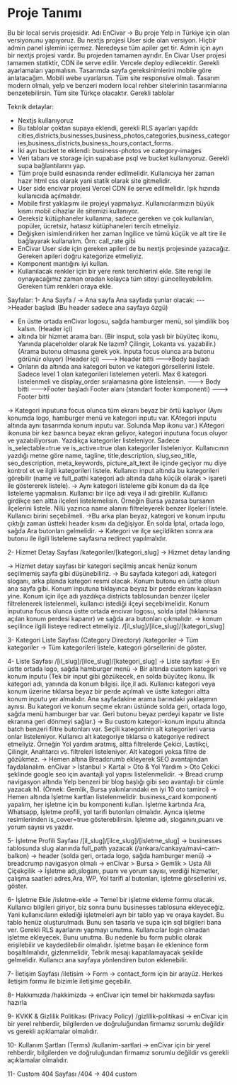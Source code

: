 # Proje Tanımı
Bu bir local servis projesidir. Adı EnCivar -> Bu proje Yelp in Türkiye için olan versiyonunu yapıyoruz. 
Bu nextjs projesi User side olan versiyon. Hiçbir admin panel işlemini içermez. Neredeyse tüm apiler get tir.
Admin için ayrı bir nextjs projesi vardır. Bu projeden tamamen ayrıdır. 
En Civar User projesi tamamen statiktir, CDN ile serve edilir. Vercele deploy edilecektir. Gerekli ayarlamaları yapmalısın. 
Tasarımda sayfa gereksinimlerini mobile göre anlatacağım. Mobili webe uyarlarsın. Tüm site responsive olmalı.
Tasarım modern olmalı, yelp ve benzeri modern local rehber sitelerinin tasarımlarına benzetebilirsin.
Tüm site Türkçe olacaktır. 
Gerekli tablolar






Teknik detaylar:
- Nextjs kullanıyoruz
- Bu tablolar çoktan supaya eklendi, gerekli RLS ayarları yapıldı: cities,districts,businesses,business_photos,categories,business_categories,business_districts,business_hours,contact_forms.
- İki ayrı bucket te eklendi: business-photos ve category-images
- Veri tabanı ve storage için supabase psql ve bucket kullanıyoruz. Gerekli supa bağlantılarını yap.
- Tüm proje build esnasında render edilmelidir. Kullanıcıya her zaman hazır html css olarak yani statik olarak site gitmelidir. 
- User side encivar projesi Vercel CDN ile serve edilmelidir. Işık hızında kullanıcıda açılmalıdır. 
- Mobile first yaklaşımı ile projeyi yapmalıyız. Kullanıcılarımızın büyük kısmı mobil cihazlar ile sitemizi kullanıyor.
- Gereksiz kütüphaneler kullanma, sadece gereken ve çok kullanılan, popüler, ücretsiz, hatasız kütüphaneleri tercih etmeliyiz. 
- Değişken isimlendirirken her zaman İngilice ve tümü küçük ve alt tire ile bağlayarak kullanalım. Örn: call_rate gibi
- EnCivar User side için gereken apileri de bu nextjs projesinde yazacağız. Gereken apileri doğru kategorize etmeliyiz.
- Komponent mantığını iyi kullan. 
- Kullanılacak renkler için bir yere renk tercihlerini ekle. Site rengi ile oynayacağımız zaman oradan kolayca tüm siteyi güncelleyebilelim. Gereken tüm renkleri oraya ekle.





Sayfalar: 
1- Ana Sayfa
/ → Ana sayfa
Ana sayfada şunlar olacak:
--->Header başladı (Bu header sadece ana sayfaya özgü)
- En üstte ortada enCivar logosu, sağda hamburger menü, sol şimdilik boş kalsın. (Header içi) 
- altında bir hizmet arama barı. (Bir insput, sola yaslı bir büyüteç ikonu, Yanında placeholder olarak Ne lazım? Çilingir, Lokanta vs. yazabilir.) (Arama butonu olmasına gerek yok. İnputa focus olunca ara butonu görünür oluyor) (Header içi)
---> Header bitti
--->Body başladı
- Onların da altında ana kategori buton ve kategori görsellerini listele. Sadece level 1 olan kategorileri listelemen yeterli. Max 6 kategori listelenmeli ve display_order sıralamasına göre listelensin.
---> Body bitti
--->Footer başladı
Footer alanı (standart footer komponenti)
---> Footer bitti

-> Kategori inputuna focus olunca tüm ekranı beyaz bir örtü kaplıyor (Aynı konumda logo, hamburger menü ve kategori inputu var. KAtegori inputu altında aynı tasarımda konum inputu var. Solunda Map ikonu var.) KAtegori ikonuna bir kez basınca beyaz ekran geliyor, kategori inputuna focus oluyor ve yazabiliyorsun. Yazdıkça kategoriler listeleniyor. Sadece is_selectable=true ve is_active=true olan kategoriler listeleniyor. Kullanıcının yazdığı metne göre name, tagline, title,description, slug,seo_title,
seo_description, meta_keywords, picture_alt_text ile içinde geçiyor mu diye kontrol et ve ilgili kategorileri listele. Kullanıcı input altında bu kategorileri görebilir (name ve full_pathi kategori adı altında daha küçük olarak > işareti ile göstererek listele). 
-> Aynı kategori listeleme gibi konum da da ilçe listeleme yapmalısın. Kullanıcı bir ilçe adı veya il adı girebilir. Kullanıcı girdikçe sen altta ilçeleri listelemelisin. Örneğin Bursa yazarsa bursanın ilçelerini listele. Nilü yazınca name alanını filtreleyerek benzer ilçeleri listele. Kullanıcı birini seçebilmeli. 
->Bu arka plan beyaz, kategori ve konum inputu çıktığı zaman üstteki header kısmı da değişiyor. En solda İptal, ortada logo, sağda Ara butonları gelmelidir.
-> Kategori ve ilçe seçildikten sonra ara butonu ile ilgili listeleme sayfasına redirect yapılmalıdır.




2- Hizmet Detay Sayfası
/kategoriler/[kategori_slug] → Hizmet detay landing

-> Hizmet detay sayfası bir kategori seçilmiş ancak henüz konum seçilmemiş sayfa gibi düşünebiliriz. 
-> Bu sayfada kategori adı, kategori sloganı, arka planda kategori resmi olacak. Konum butonu en üstte olsun ana sayfa gibi. Konum inputuna tıklayınca beyaz bir perde ekranı kaplasın yine. Konum için ilçe adı yazdıkça districts tablosundan benzer ilçeler filtrelenerek listelenmeli, kullanıcı istediği ilçeyi seçebilmelidir. Konum inputuna focus olunca üstte ortada encivar logosu, solda iptal (tıklanırsa açılan konum perdesi kapanır) ve sağda ara butonları çıkmalıdır. 
-> konum seçilince ilgili listeye redirect etmeliyiz. /[il_slug]/[ilce_slug]/[kategori_slug]



3- Kategori Liste Sayfası (Category Directory)
/kategoriler → Tüm kategoriler
-> Tüm kategorileri listele, kategori görsellerini de göster.


4- Liste Sayfası
/[il_slug]/[ilce_slug]/[kategori_slug] → Liste sayfası
-> En üstte ortada logo, sağda hamburger menü
-> Bir altında custom kategori ve konum inputu (Tek bir input gibi gözükecek, en solda büyüteç ikonu. İlk kategori adı, yanında da konum bilgisi. ilçe,il adı. Kullanıcı kategori veya konum üzerine tıklarsa beyaz bir perde açılmalı ve üstte kategori altta konum inputu yer almalıdır. Ana sayfadakine arama barındaki yaklaşımın aynısı. Bu kategori ve konum seçme ekranı üstünde solda geri, ortada logo, sağda menü hamburger bar var. Geri butonu beyaz perdeyi kapatır ve liste ekranına geri dönmeyi sağlar.)
-> Bu custom kategori-konum inputu altında batch benzeri filtre butonları var. Seçili kategorinin alt kategorileri varsa onlar listeleniyor. Kullanıcı alt kategoriye tıklarsa o kategoriye redirect etmeliyiz. Örneğin Yol yardım aratmış, altta filtrelerde Çekici, Lastikçi, Çilingir, Anahtarcı vs. filtreleri listeleniyor. Alt kategori yoksa filtre de gözükmez.
-> Hemen altına Breadcrumb ekleyerek SEO avantajından faydalanalım. enCivar > İstanbul > Kartal > Oto & Yol Yardım > Oto Çekici şeklinde google seo için avantajlı yol yapısı listelenmelidir. 
-> Bread crump navigasyon altında Yelp benzeri bir blog başlığı gibi seo avantajlı bir cümle yazacak h1. (Örnek: Gemlik, Bursa yakınlarındaki en iyi 10 oto tamirci)
-> Hemen altında İşletme kartları listelenmelidir. business_card komponenti yapalım, her işletme için bu komponenti kullan. İşletme kartında Ara, Whatsapp, İşletme profili, yol tarifi butonları olmalıdır. Ayrıca işletme resimlerinden is_cover=true gösterebilirsin. İşletme adı, sloganını,puanı ve yorum sayısı vs yazdır.


5- İşletme Profili Sayfası
/[il_slug]/[ilce_slug]/[isletme_slug] -> businesses tablosunda slug alanında full_path yazacak (/ankara/cankaya/mavi-cam-balkon)
-> header (solda geri, ortada logo, sağda hamburger menü)
-> breadcrump navigasyon olmalı -> enCivar > Bursa > Gemlik > Usta Ali Çiçekçilik
-> İşletme adı,sloganı, puanı ve yorum sayısı, verdiği hizmetler, çalışma saatleri adres,Ara, WP, Yol tarifi al butonları, işletme görsellerini vs. göster.


6- İşletme Ekle
/isletme-ekle
-> Temel bir işletme ekleme formu olacak. Kullanıcı bilgileri giriyor, biz sonra bunu businesses tablosuna ekleyeceğiz. Yani kullanıcıların eklediği işletmeleri ayrı bir tablo yap ve oraya kaydet. Bu tablo henüz oluşturulmadı. Bunu sen tasarla ve supa için sql bilgileri bana ver. Gerekli RLS ayarlarını yapmayı unutma. Kullanıcılar login olmadan işletme ekleyecek. Bunu unutma. Bu nedenle bu form public olarak erişilebilir ve kaydedilebilir olmalıdır. İşletme başarı ile eklenince form boşaltılmalıdır, gizlenmelidir, Tebrik mesajı kapatılamayacak şekilde gelmelidir. Kullanıcı ana sayfaya yönlendiren buton eklenebilir. 



7- İletişim Sayfası
/iletisim → Form
-> contact_form için bir arayüz. Herkes iletişim formu ile bizimle iletişime geçebilir.



8- Hakkımızda
/hakkimizda
-> enCivar için temel bir hakkımızda sayfası hazırla


9- KVKK & Gizlilik Politikası (Privacy Policy)
/gizlilik-politikasi
-> enCivar için bir yerel rehberdir, bilgilerden ve doğruluğundan firmamız sorumlu değildir vs gerekli açıklamalar olmalıdır.



10- Kullanım Şartları (Terms)
/kullanim-sartlari
-> enCivar için bir yerel rehberdir, bilgilerden ve doğruluğundan firmamız sorumlu değildir vs gerekli açıklamalar olmalıdır.


11- Custom 404 Sayfası
/404 → 404 custom
